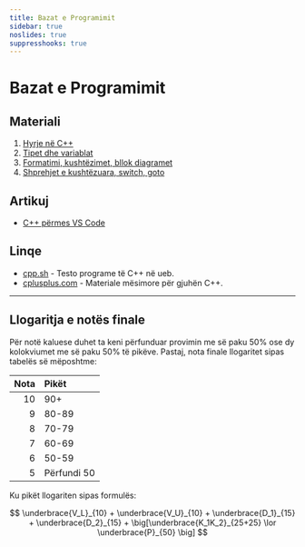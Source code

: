 ```yaml
---
title: Bazat e Programimit
sidebar: true
noslides: true
suppresshooks: true
---
```


# Bazat e Programimit

## Materiali

1. [Hyrje në C++](/lendet/gjuhe-programuese/java1)
2. [Tipet dhe variablat](/lendet/gjuhe-programuese/java2)
3. [Formatimi, kushtëzimet, bllok diagramet](/lendet/gjuhe-programuese/java3) 
4. [Shprehjet e kushtëzuara, switch, goto](/lendet/gjuhe-programuese/java4)
<!-- 5. [Unazat](/lendet/gjuhe-programuese/java5) -->
<!-- 6. [Vargjet](/lendet/gjuhe-programuese/java6) -->
<!-- 7. [Matricat](/lendet/gjuhe-programuese/java7) -->
<!-- 8. [Funksionet](/lendet/gjuhe-programuese/java8) -->
<!-- 9. [Variablat lokale/globale](/lendet/gjuhe-programuese/java9) -->
<!-- 10. [Mbingarkimi i funksioneve, direktivat paraprocesorike](/lendet/gjuhe-programuese/java10) -->
<!-- 11. [Numërimet dhe strukturat](/lendet/gjuhe-programuese/java11) -->

## Artikuj

- [C++ përmes VS Code](/lendet/gjuhe-programuese/vs-code)

## Linqe

- [cpp.sh](http://cpp.sh/) - Testo programe të C++ në ueb.
- [cplusplus.com](http://www.cplusplus.com/doc/tutorial/) - Materiale mësimore për gjuhën C++.

---

## Llogaritja e notës finale

Për notë kaluese duhet ta keni përfunduar provimin me së paku 50% ose dy kolokviumet me së paku 50% të pikëve. Pastaj, nota finale llogaritet sipas tabelës së mëposhtme:

| Nota | Pikët       |
| ---: | :---------- |
|   10 | 90+         |
|    9 | 80-89       |
|    8 | 70-79       |
|    7 | 60-69       |
|    6 | 50-59       |
|    5 | Përfundi 50 |

Ku pikët llogariten sipas formulës:

$$
\underbrace{V_L}_{10} + \underbrace{V_U}_{10} + \underbrace{D_1}_{15} + \underbrace{D_2}_{15} + \big[\underbrace{K_1K_2}_{25+25} \lor \underbrace{P}_{50} \big]
$$
